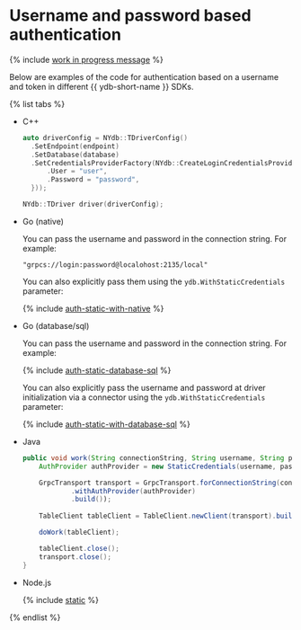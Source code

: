 # Username and password based authentication

{% include [work in progress message](_includes/addition.md) %}

Below are examples of the code for authentication based on a username and token in different {{ ydb-short-name }} SDKs.

{% list tabs %}

- C++

   ```c++
   auto driverConfig = NYdb::TDriverConfig()
     .SetEndpoint(endpoint)
     .SetDatabase(database)
     .SetCredentialsProviderFactory(NYdb::CreateLoginCredentialsProviderFactory({
         .User = "user",
         .Password = "password",
     }));

   NYdb::TDriver driver(driverConfig);
   ```

- Go (native)

   You can pass the username and password in the connection string. For example:

   ```shell
   "grpcs://login:password@localohost:2135/local"
   ```

   You can also explicitly pass them using the `ydb.WithStaticCredentials` parameter:

  {% include [auth-static-with-native](../../../../_includes/go/auth-static-with-native.md) %}

- Go (database/sql)

   You can pass the username and password in the connection string. For example:

  {% include [auth-static-database-sql](../../../../_includes/go/auth-static-database-sql.md) %}

   You can also explicitly pass the username and password at driver initialization via a connector using the `ydb.WithStaticCredentials` parameter:

  {% include [auth-static-with-database-sql](../../../../_includes/go/auth-static-with-database-sql.md) %}

- Java

  ```java
  public void work(String connectionString, String username, String password) {
      AuthProvider authProvider = new StaticCredentials(username, password);

      GrpcTransport transport = GrpcTransport.forConnectionString(connectionString)
              .withAuthProvider(authProvider)
              .build());
      
      TableClient tableClient = TableClient.newClient(transport).build();

      doWork(tableClient);

      tableClient.close();
      transport.close();
  }
  ```

- Node.js

  {% include [static](../../../../_includes/nodejs/recipes/auth/static.md) %}

{% endlist %}
